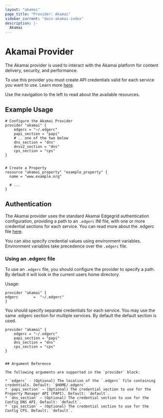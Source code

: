 ```yaml
---
layout: "akamai"
page_title: "Provider: Akamai"
sidebar_current: "docs-akamai-index"
description: |-
  Akamai
---
```


# Akamai Provider

The Akamai provider is used to interact with the Akamai platform for content
delivery, security, and performance.

To use this provider you must create API credentials valid for each service you want to
use. Learn more [here](https://developer.akamai.com/introduction/Prov_Creds.html).

Use the navigation to the left to read about the available resources.

## Example Usage

```hcl
# Configure the Akamai Provider
provider "akamai" {
    edgerc = "~/.edgerc"
    papi_section = "papi"
    # .. one of the two below
    dns_section = "dns"
    dnsv2_section = "dns"
    cps_section = "cps"
}


# Create a Property
resource "akamai_property" "example_property" {
  name = "www.example.org"

  # ...
}
```

## Authentication

The Akamai provider uses the standard Akamai Edgegrid authentication configuration,
providing a path to an `.edgerc` INI file, with one or more credential sections for each
service. You can read more about the .edgerc file [here](https://developer.akamai.com/introduction/Conf_Client.html#edgercformat).

You can also specify credential values using environment variables. Environment variables take precedence over the `.edgerc` file.

### Using an .edgerc file

To use an `.edgerc` file, you should configure the provider to specify a path. By
default it will look in the current users home directory.

Usage:

```hcl
provider "akamai" {
edgerc       =  "~/.edgerc"
}

```

You should specify separate credentials for each service. You may use the same .edgerc section for multiple services. By default the default section is used.

```hcl
provider "akamai" {
    edgerc = "~/.edgerc" 
    papi_section = "papi"
    dns_section = "dns"
    cps_section = "cps"
}

```


```

## Argument Reference

The following arguments are supported in the `provider` block:

* `edgerc` - (Optional) The location of the `.edgerc` file containing credentials. Default: `$HOME/.edgerc`
* `papi_section` — (Optional) The credential section to use for the Property Manager API (PAPI). Default: `default`.
* `dns_section` — (Optional) The credential section to use for the Config DNS API. Default: `default`.
* `cps_section` — (Optional) The credential section to use for the Config CPS. Default: `default`.

